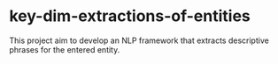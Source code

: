 # key-dim-extractions-of-entities
This  project aim to develop an NLP framework that extracts descriptive phrases for the entered entity.
